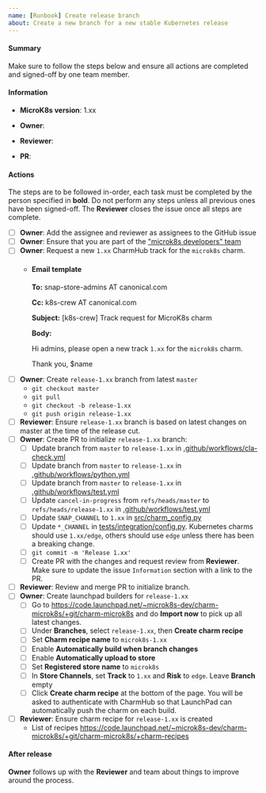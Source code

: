 ```yaml
---
name: [Runbook] Create release branch
about: Create a new branch for a new stable Kubernetes release
---
```


#### Summary

Make sure to follow the steps below and ensure all actions are completed and signed-off by one team member.

#### Information

<!-- Replace with the version to create the branch for, e.g. 1.28 -->
- **MicroK8s version**: 1.xx

<!-- Set this to the name of the person responsible for running the release tasks, e.g. @neoaggelos -->
- **Owner**:

<!-- Set this to the name of the team-member that will sign-off the tasks -->
- **Reviewer**:

<!-- Link to PR to initialize the release branch (see below) -->
- **PR**:

#### Actions

The steps are to be followed in-order, each task must be completed by the person specified in **bold**. Do not perform any steps unless all previous ones have been signed-off. The **Reviewer** closes the issue once all steps are complete.

- [ ] **Owner**: Add the assignee and reviewer as assignees to the GitHub issue
- [ ] **Owner**: Ensure that you are part of the ["microk8s developers" team](https://launchpad.net/~microk8s-dev)
- [ ] **Owner**: Request a new `1.xx` CharmHub track for the `microk8s` charm.
  - #### Email template

    **To:** snap-store-admins AT canonical.com

    **Cc:** k8s-crew AT canonical.com

    **Subject:** [k8s-crew] Track request for MicroK8s charm

    **Body:**

    Hi admins, please open a new track `1.xx` for the `microk8s` charm.

    Thank you,
    $name
- [ ] **Owner**: Create `release-1.xx` branch from latest `master`
  - `git checkout master`
  - `git pull`
  - `git checkout -b release-1.xx`
  - `git push origin release-1.xx`
- [ ] **Reviewer**: Ensure `release-1.xx` branch is based on latest changes on master at the time of the release cut.
- [ ] **Owner**: Create PR to initialize `release-1.xx` branch:
  - [ ] Update branch from `master` to `release-1.xx` in [.github/workflows/cla-check.yml](../workflows/cla-check.yml)
  - [ ] Update branch from `master` to `release-1.xx` in [.github/workflows/python.yml](../workflows/python.yml)
  - [ ] Update branch from `master` to `release-1.xx` in [.github/workflows/test.yml](../workflows/test.yml)
  - [ ] Update `cancel-in-progress` from `refs/heads/master` to `refs/heads/release-1.xx` in [.github/workflows/test.yml](../workflows/test.yml)
  - [ ] Update `SNAP_CHANNEL` to `1.xx` in [src/charm_config.py](../../src/charm_config.py)
  - [ ] Update `*_CHANNEL` in [tests/integration/config.py](../../tests/integration/config.py). Kubernetes charms should use `1.xx/edge`, others should use `edge` unless there has been a breaking change.
  - [ ] `git commit -m 'Release 1.xx'`
  - [ ] Create PR with the changes and request review from **Reviewer**. Make sure to update the issue `Information` section with a link to the PR.
- [ ] **Reviewer**: Review and merge PR to initialize branch.
- [ ] **Owner**: Create launchpad builders for `release-1.xx`
  - [ ] Go to https://code.launchpad.net/~microk8s-dev/charm-microk8s/+git/charm-microk8s and do **Import now** to pick up all latest changes.
  - [ ] Under **Branches**, select `release-1.xx`, then **Create charm recipe**
  - [ ] Set **Charm recipe name** to `microk8s-1.xx`
  - [ ] Enable **Automatically build when branch changes**
  - [ ] Enable **Automatically upload to store**
  - [ ] Set **Registered store name** to `microk8s`
  - [ ] In **Store Channels**, set **Track** to `1.xx` and **Risk** to `edge`. Leave **Branch** empty
  - [ ] Click **Create charm recipe** at the bottom of the page. You will be asked to authenticate with CharmHub so that LaunchPad can automatically push the charm on each build.
- [ ] **Reviewer**: Ensure charm recipe for `release-1.xx` is created
  - List of recipes https://code.launchpad.net/~microk8s-dev/charm-microk8s/+git/charm-microk8s/+charm-recipes

#### After release

**Owner** follows up with the **Reviewer** and team about things to improve around the process.
